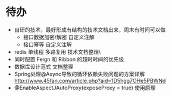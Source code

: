 # 待办

- 自研的技术，最好形成有结构的技术文档出来，周末有时间可以做
  - 接口数据加密/解密 自定义注解
  - 接口幂等 自定义注解
- redis 单线程   多路复用 技术文档整理\
- 同时配置 Feign 和 Ribbon 的超时时间的优先级
- 数据库设计范式 文档整理
- Spring处理@Async导致的循环依赖失败问题的方案详解 http://www.45fan.com/article.php?aid=1D5hgg7OHe5PBWNd
- @EnableAspectJAutoProxy(exposeProxy = true) 使用原理
